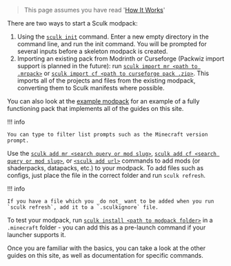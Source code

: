 > This page assumes you have read '[How It Works](../how-it-works.md)'

There are two ways to start a Sculk modpack:

1. Using the [`sculk init`](../commands/init.md) command. Enter a new empty
   directory in the command line, and run the init command. You will be prompted
   for several inputs before a skeleton modpack is created.
2. Importing an existing pack from Modrinth or Curseforge (Packwiz import
   support is planned in the future): run
   [`sculk import mr <path to .mrpack>`](../commands/import/modrinth.md) or
   [`sculk import cf <path to curseforge pack .zip>`](../commands/import/curseforge.md).
   This imports all of the projects and files from the existing modpack,
   converting them to Sculk manifests where possible.

You can also look at the [example modpack](https://github.com/sculk-cli/example)
for an example of a fully functioning pack that implements all of the guides on
this site.

!!! info

    You can type to filter list prompts such as the Minecraft version prompt.

Use the [`sculk add mr <search query or mod slug>`](../commands/add/modrinth.md),
[`sculk add cf <search query or mod slug>`](../commands/add/curseforge.md), or [`<sculk add url>`](../commands/add/url.md) commands to add
mods (or shaderpacks, datapacks, etc.) to your modpack. To add files such as
configs, just place the file in the correct folder and run `sculk refresh`.

!!! info

    If you have a file which you _do not_ want to be added when you run `sculk refresh`, add it to a `.sculkignore` file.

To test your modpack, run [`sculk install <path to modpack folder>`](../commands/install.md) in a
`.minecraft` folder - you can add this as a pre-launch command if your launcher
supports it.

Once you are familiar with the basics, you can take a look at the other guides
on this site, as well as documentation for specific commands.
